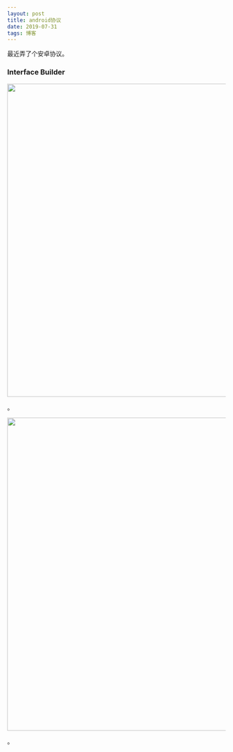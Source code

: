 ```yaml
---
layout: post
title: android协议
date: 2019-07-31
tags: 博客    
---
```


最近弄了个安卓协议。


### Interface Builder
<img src="https://ip.ntrqq.net/images/shana.png?iyliku6oub56" height="720" width="1200">

。


<img src="/images/A/123.gif" height="720" width="1200">

。